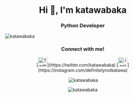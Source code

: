 <h1 align="center">Hi 👋, I'm katawabaka</h1>
<h3 align="center">Python Developer</h3>

<p align="left"> <img src="https://komarev.com/ghpvc/?username=katawabaka&label=Profile%20views&color=f1c9fe&style=flat" alt="katawabaka" /> </p>

<h3 align="center">Connect with me!</h3>

<p align="center">
[<img src="https://raw.githubusercontent.com/rahuldkjain/github-profile-readme-generator/master/src/images/icons/Social/twitter.svg" alt="Twitter" width="30" height="30">](https://twitter.com/katawabaka)
[<img src="https://raw.githubusercontent.com/rahuldkjain/github-profile-readme-generator/master/src/images/icons/Social/instagram.svg" alt="Instagram" width="30" height="30">](https://instagram.com/definitelynotkatawa)
</p>
 
<p align="center">&nbsp;<img align="center" src="https://github-readme-stats.vercel.app/api?username=katawabaka&show_icons=true&locale=en" alt="katawabaka" /></p>

<p align="center"><img align="center" src="https://github-readme-streak-stats.herokuapp.com/?user=katawabaka&" alt="katawabaka" /></p>
